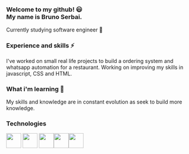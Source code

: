 ### Welcome to my github! 😃 <br> My name is Bruno Serbai. 
Currently studying software engineer 📖

### Experience and skills ⚡
I've worked on small real life projects to build a ordering system and whatsapp automation for a restaurant. Working on improving my skills in javascript, CSS and HTML.

### What i'm learning 🌱
My skills and knowledge are in constant evolution as seek to build more knowledge.

### Technologies
<img src="https://cdn.jsdelivr.net/gh/devicons/devicon/icons/html5/html5-original.svg" width="40" height="40"/> <img src="https://cdn.jsdelivr.net/gh/devicons/devicon/icons/css3/css3-original.svg" width="40" height="40"/>
<img src="https://cdn.jsdelivr.net/gh/devicons/devicon/icons/javascript/javascript-original.svg" width="40" height="40"/><img src="https://cdn.jsdelivr.net/gh/devicons/devicon/icons/mysql/mysql-plain.svg" width="40" height="40" /><img src="https://cdn.jsdelivr.net/gh/devicons/devicon/icons/nodejs/nodejs-plain.svg" width="40" height="40" />
          
